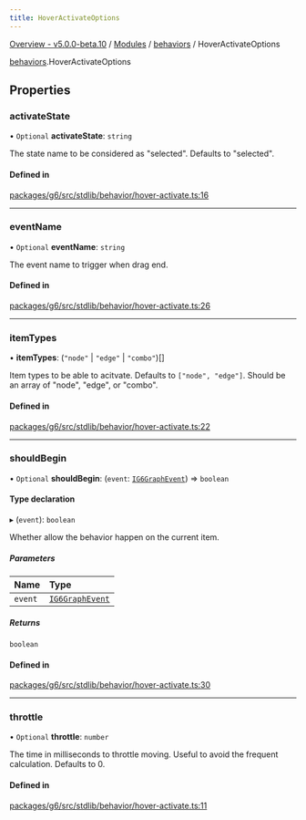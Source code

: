 ```yaml
---
title: HoverActivateOptions
---
```


[Overview - v5.0.0-beta.10](../../README.en.md) / [Modules](../../modules.en.md) / [behaviors](../../modules/behaviors.en.md) / HoverActivateOptions

[behaviors](../../modules/behaviors.en.md).HoverActivateOptions

## Properties

### activateState

• `Optional` **activateState**: `string`

The state name to be considered as "selected".
Defaults to "selected".

#### Defined in

[packages/g6/src/stdlib/behavior/hover-activate.ts:16](https://github.com/antvis/G6/blob/61e525e59b/packages/g6/src/stdlib/behavior/hover-activate.ts#L16)

---

### eventName

• `Optional` **eventName**: `string`

The event name to trigger when drag end.

#### Defined in

[packages/g6/src/stdlib/behavior/hover-activate.ts:26](https://github.com/antvis/G6/blob/61e525e59b/packages/g6/src/stdlib/behavior/hover-activate.ts#L26)

---

### itemTypes

• **itemTypes**: (`"node"` \| `"edge"` \| `"combo"`)[]

Item types to be able to acitvate.
Defaults to `["node", "edge"]`.
Should be an array of "node", "edge", or "combo".

#### Defined in

[packages/g6/src/stdlib/behavior/hover-activate.ts:22](https://github.com/antvis/G6/blob/61e525e59b/packages/g6/src/stdlib/behavior/hover-activate.ts#L22)

---

### shouldBegin

• `Optional` **shouldBegin**: (`event`: [`IG6GraphEvent`](IG6GraphEvent.en.md)) => `boolean`

#### Type declaration

▸ (`event`): `boolean`

Whether allow the behavior happen on the current item.

##### Parameters

| Name    | Type                                   |
| :------ | :------------------------------------- |
| `event` | [`IG6GraphEvent`](IG6GraphEvent.en.md) |

##### Returns

`boolean`

#### Defined in

[packages/g6/src/stdlib/behavior/hover-activate.ts:30](https://github.com/antvis/G6/blob/61e525e59b/packages/g6/src/stdlib/behavior/hover-activate.ts#L30)

---

### throttle

• `Optional` **throttle**: `number`

The time in milliseconds to throttle moving. Useful to avoid the frequent calculation.
Defaults to 0.

#### Defined in

[packages/g6/src/stdlib/behavior/hover-activate.ts:11](https://github.com/antvis/G6/blob/61e525e59b/packages/g6/src/stdlib/behavior/hover-activate.ts#L11)
